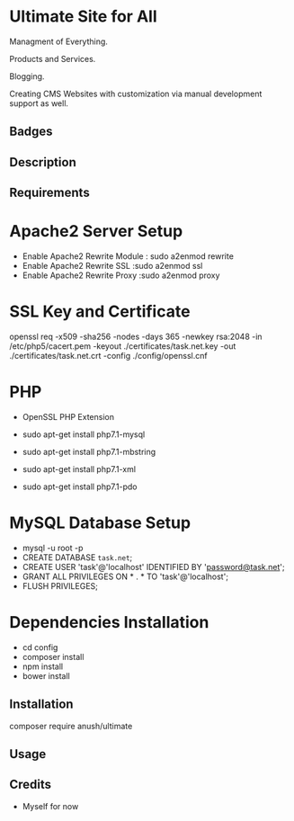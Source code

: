 Ultimate Site for All
=====================

Managment of Everything.

Products and Services.

Blogging.

Creating CMS Websites with customization via manual development support as well.

## Badges



## Description

## Requirements

# Apache2 Server Setup
* Enable Apache2 Rewrite Module : sudo a2enmod rewrite
* Enable Apache2 Rewrite SSL :sudo a2enmod ssl
* Enable Apache2 Rewrite Proxy :sudo a2enmod proxy

# SSL Key and Certificate
openssl req -x509  -sha256 -nodes -days 365 -newkey rsa:2048 -in /etc/php5/cacert.pem  -keyout ./certificates/task.net.key -out ./certificates/task.net.crt -config ./config/openssl.cnf

# PHP

* OpenSSL PHP Extension
<!-- PDO PHP Extension -->
* sudo apt-get install php7.1-mysql
<!-- Mbstring PHP Extension -->
* sudo apt-get install php7.1-mbstring
<!-- XML PHP Extension -->
* sudo apt-get install php7.1-xml 
<!-- PDO PHP Extension -->
* sudo apt-get install php7.1-pdo 

# MySQL Database Setup

* mysql -u root -p
* CREATE DATABASE `task.net`;
* CREATE USER 'task'@'localhost' IDENTIFIED BY 'password@task.net';
* GRANT ALL PRIVILEGES ON * . * TO 'task'@'localhost';
* FLUSH PRIVILEGES;

# Dependencies Installation

* cd config
* composer install
* npm install
* bower install

## Installation

composer require anush/ultimate

## Usage

## Credits

* Myself for now